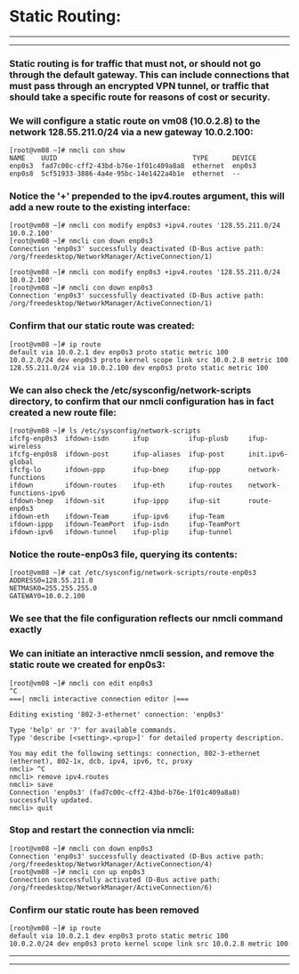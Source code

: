 # Static Routing:

<hr><hr>

### Static routing is for traffic that must not, or should not go through the default gateway.  This can include connections that must pass through an encrypted VPN tunnel, or traffic that should take a specific route for reasons of cost or security.

### We will configure a static route on vm08 (10.0.2.8) to the network 128.55.211.0/24 via a new gateway 10.0.2.100:

```
[root@vm08 ~]# nmcli con show
NAME    UUID                                  TYPE      DEVICE
enp0s3  fad7c00c-cff2-43bd-b76e-1f01c409a8a8  ethernet  enp0s3
enp0s8  5cf51933-3886-4a4e-95bc-14e1422a4b1e  ethernet  --
```

### Notice the '+' prepended to the ipv4.routes argument, this will add a new route to the existing interface:

```
[root@vm08 ~]# nmcli con modify enp0s3 +ipv4.routes '128.55.211.0/24 10.0.2.100'
[root@vm08 ~]# nmcli con down enp0s3
Connection 'enp0s3' successfully deactivated (D-Bus active path: /org/freedesktop/NetworkManager/ActiveConnection/1)

[root@vm08 ~]# nmcli con modify enp0s3 +ipv4.routes '128.55.211.0/24 10.0.2.100'
[root@vm08 ~]# nmcli con down enp0s3
Connection 'enp0s3' successfully deactivated (D-Bus active path: /org/freedesktop/NetworkManager/ActiveConnection/1)
```

### Confirm that our static route was created:

```
[root@vm08 ~]# ip route
default via 10.0.2.1 dev enp0s3 proto static metric 100
10.0.2.0/24 dev enp0s3 proto kernel scope link src 10.0.2.8 metric 100
128.55.211.0/24 via 10.0.2.100 dev enp0s3 proto static metric 100
```

### We can also check the /etc/sysconfig/network-scripts directory, to confirm that our nmcli configuration has in fact created a new route file:

```
[root@vm08 ~]# ls /etc/sysconfig/network-scripts
ifcfg-enp0s3  ifdown-isdn      ifup          ifup-plusb     ifup-wireless
ifcfg-enp0s8  ifdown-post      ifup-aliases  ifup-post      init.ipv6-global
ifcfg-lo      ifdown-ppp       ifup-bnep     ifup-ppp       network-functions
ifdown        ifdown-routes    ifup-eth      ifup-routes    network-functions-ipv6
ifdown-bnep   ifdown-sit       ifup-ippp     ifup-sit       route-enp0s3
ifdown-eth    ifdown-Team      ifup-ipv6     ifup-Team
ifdown-ippp   ifdown-TeamPort  ifup-isdn     ifup-TeamPort
ifdown-ipv6   ifdown-tunnel    ifup-plip     ifup-tunnel
```

### Notice the route-enp0s3 file, querying its contents:

```
[root@vm08 ~]# cat /etc/sysconfig/network-scripts/route-enp0s3
ADDRESS0=128.55.211.0
NETMASK0=255.255.255.0
GATEWAY0=10.0.2.100
```

### We see that the file configuration reflects our nmcli command exactly

### We can initiate an interactive nmcli session, and remove the static route we created for enp0s3:

```
[root@vm08 ~]# nmcli con edit enp0s3
^C
===| nmcli interactive connection editor |===

Editing existing '802-3-ethernet' connection: 'enp0s3'

Type 'help' or '?' for available commands.
Type 'describe [<setting>.<prop>]' for detailed property description.

You may edit the following settings: connection, 802-3-ethernet (ethernet), 802-1x, dcb, ipv4, ipv6, tc, proxy
nmcli> ^C
nmcli> remove ipv4.routes
nmcli> save
Connection 'enp0s3' (fad7c00c-cff2-43bd-b76e-1f01c409a8a8) successfully updated.
nmcli> quit
```

### Stop and restart the connection via nmcli:

```
[root@vm08 ~]# nmcli con down enp0s3
Connection 'enp0s3' successfully deactivated (D-Bus active path: /org/freedesktop/NetworkManager/ActiveConnection/4)
[root@vm08 ~]# nmcli con up enp0s3
Connection successfully activated (D-Bus active path: /org/freedesktop/NetworkManager/ActiveConnection/6)
```

### Confirm our static route has been removed

```
[root@vm08 ~]# ip route
default via 10.0.2.1 dev enp0s3 proto static metric 100
10.0.2.0/24 dev enp0s3 proto kernel scope link src 10.0.2.8 metric 100
```

<hr><hr>
